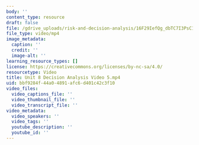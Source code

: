 ```yaml
---
body: ''
content_type: resource
draft: false
file: /gdrive_uploads/risk-and-decision-analysis/16F29IefQg_dbTC7I3PsC1DheQFwNREl6/unit-8-decision-analysis-video-5.mp4
file_type: video/mp4
image_metadata:
  caption: ''
  credit: ''
  image-alt: ''
learning_resource_types: []
license: https://creativecommons.org/licenses/by-nc-sa/4.0/
resourcetype: Video
title: Unit 8 Decision Analysis Video 5.mp4
uid: bbf9284f-44a0-4891-afc6-d401c42c3f10
video_files:
  video_captions_file: ''
  video_thumbnail_file: ''
  video_transcript_file: ''
video_metadata:
  video_speakers: ''
  video_tags: ''
  youtube_description: ''
  youtube_id: ''
---
```


